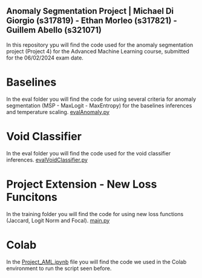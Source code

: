 ## Anomaly Segmentation Project | Michael Di Giorgio (s317819) - Ethan Morleo (s317821) - Guillem Abello (s321071)

In this repository ypu will find the code used for the anomaly segmentation project (Project 4) for the Advanced Machine Learning course, submitted for the 06/02/2024 exam date.

# Baselines

In the eval folder you will find the code for using several criteria for anomaly segmentation (MSP - MaxLogit - MaxEntropy) for the baselines inferences and temperature scaling. [evalAnomaly.py](eval/evalAnomaly.py)

# Void Classifier

In the eval folder you will find the code used for the void classifier inferences. [evalVoidClassifier.py](eval/evalVoidClassifier.py)

# Project Extension - New Loss Funcitons

In the training folder you will find the code for using new loss functions (Jaccard, Logit Norm and Focal). [main.py](train/main.py)

# Colab

In the [Project_AML.ipynb](Project_AML.ipynb) file you will find the code we used in the Colab environment to run the script seen before.